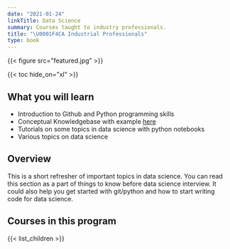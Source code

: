 ```yaml
---
date: "2021-01-24"
linkTitle: Data Science
summary: Courses taught to industry professionals.
title: "\U0001F4CA Industrial Professionals"
type: book
---
```


{{< figure src="featured.jpg" >}}

{{< toc hide_on="xl" >}}

## What you will learn

- Introduction to Github and Python programming skills
- Conceptual Knowledgebase with example <a href="ashutoshnayak.in" target="_blank">here</a>
- Tutorials on some topics in data science with python notebooks
- Various topics on data science

## Overview

This is a short refresher of important topics in data science. You can read this section as a part of things to know before data science interview. It could also help you get started with git/python and how to start writing code for data science.

## Courses in this program

{{< list_children >}}

<!--
## Meet your instructor

{{< mention "admin" >}}

## FAQs

{{< spoiler text="Are there prerequisites?" >}}
There are no prerequisites for the first course.
{{< /spoiler >}}

{{< spoiler text="How often do the courses run?" >}}
Continuously, at your own pace.
{{< /spoiler >}}

{{< cta cta_text="Begin the course" cta_link="python" >}}
-->
